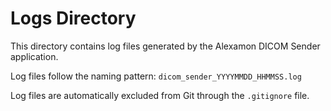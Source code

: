 # Logs Directory

This directory contains log files generated by the Alexamon DICOM Sender application.

Log files follow the naming pattern: `dicom_sender_YYYYMMDD_HHMMSS.log`

Log files are automatically excluded from Git through the `.gitignore` file.
